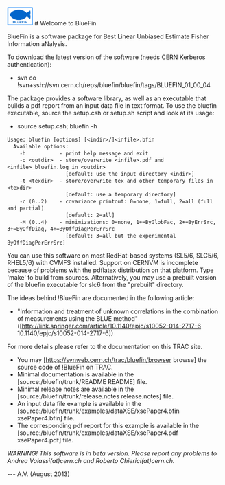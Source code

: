 <img src="utilities/BlueFinLogo.jpg"  width="60">
# Welcome to BlueFin

BlueFin is a software package for Best Linear Unbiased Estimate Fisher Information aNalysis.

To download the latest version of the software (needs CERN Kerberos authentication):
- svn co !svn+ssh://svn.cern.ch/reps/bluefin/bluefin/tags/BLUEFIN_01_00_04

The package provides a software library, as well as an executable that builds a pdf report from an input data file in text format. To use the bluefin executable, source the setup.csh or setup.sh script and look at its usage:
- source setup.csh; bluefin -h
```
Usage: bluefin [options] [<indir>/]<infile>.bfin
  Available options:
    -h           - print help message and exit
    -o <outdir>  - store/overwrite <infile>.pdf and <infile>_bluefin.log in <outdir>
                   [default: use the input directory <indir>]
    -t <texdir>  - store/overwrite tex and other temporary files in <texdir>
                   [default: use a temporary directory]
    -c (0..2)    - covariance printout: 0=none, 1=full, 2=all (full and partial)
                   [default: 2=all]
    -M (0..4)    - minimizations: 0=none, 1+=ByGlobFac, 2+=ByErrSrc, 3+=ByOffDiag, 4+=ByOffDiagPerErrSrc
                   [default: 3=all but the experimental ByOffDiagPerErrSrc]
```
You can use this software on most RedHat-based systems (SL5/6, SLC5/6, RHEL5/6) with CVMFS installed.
Support on CERNVM is incomplete because of problems with the pdflatex distribution on that platform.
Type 'make' to build from sources.
Alternatively, you may use a prebuilt version of the bluefin executable for slc6 from the "prebuilt" directory.

The ideas behind !BlueFin are documented in the following article:
- "Information and treatment of unknown correlations in the combination of measurements using the BLUE method" ([http://link.springer.com/article/10.1140/epjc/s10052-014-2717-6 10.1140/epjc/s10052-014-2717-6])

For more details please refer to the documentation on this TRAC site.
- You may [https://svnweb.cern.ch/trac/bluefin/browser browse] the source code of !BlueFin on TRAC.
- Minimal documentation is available in the [source:/bluefin/trunk/README README] file. 
- Minimal release notes are available in the [source:/bluefin/trunk/release.notes release.notes] file.
- An input data file example is available in the [source:/bluefin/trunk/examples/dataXSE/xsePaper4.bfin xsePaper4.bfin] file.
- The corresponding pdf report for this example is available in the [source:/bluefin/trunk/examples/dataXSE/xsePaper4.pdf xsePaper4.pdf] file.

*WARNING! This software is in beta version. Please report any problems to Andrea Valassi(at)cern.ch and Roberto Chierici(at)cern.ch.*

--- A.V. (August 2013)